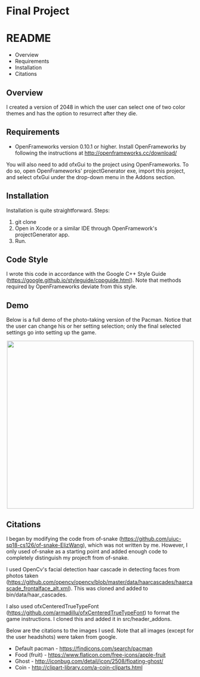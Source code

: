 # Final Project
# README
 * Overview 
 * Requirements
 * Installation
 * Citations 

## Overview 
I created a version of 2048 in which the user can select one of two color themes and has the option to resurrect after they die.

## Requirements
* OpenFrameworks version 0.10.1 or higher. Install OpenFrameworks by following the instructions at http://openframeworks.cc/download/ 

You will also need to add ofxGui to the project using OpenFrameworks. To do so, open OpenFrameworks' projectGenerator exe, import this project, and select ofxGui under the drop-down menu in the Addons section.

## Installation
Installation is quite straightforward.
Steps:
1. git clone 
2. Open in Xcode or a similar IDE through OpenFramework's projectGenerator app.
3. Run.

## Code Style
I wrote this code in accordance with the Google C++ Style Guide (https://google.github.io/styleguide/cppguide.html). Note that methods required by OpenFrameworks deviate from this style.

## Demo
Below is a full demo of the photo-taking version of the Pacman. Notice that the user can change his or her setting selection; only the final selected settings go into setting up the game.
<p align="center">
  <img width="500" height="450" src="bin/data/demos/readme_demo.gif">
</p>

## Citations
I began by modifying the code from of-snake (https://github.com/uiuc-sp18-cs126/of-snake-ElizWang), which was not written by me. However, I only used of-snake as a starting point and added enough code to completely distinguish my projecft from of-snake.

I used OpenCv's facial detection haar cascade in detecting faces from photos taken (https://github.com/opencv/opencv/blob/master/data/haarcascades/haarcascade_frontalface_alt.xml). This was cloned and added to bin/data/haar_cascades.

I also used ofxCenteredTrueTypeFont (https://github.com/armadillu/ofxCenteredTrueTypeFont) to format the game instructions. I cloned this and added it in src/header_addons. 

Below are the citations to the images I used. Note that all images (except for the user headshots) were taken from google.
* Default pacman - https://findicons.com/search/pacman
* Food (fruit) - https://www.flaticon.com/free-icons/apple-fruit
* Ghost - http://iconbug.com/detail/icon/2508/floating-ghost/
* Coin - http://clipart-library.com/a-coin-cliparts.html

